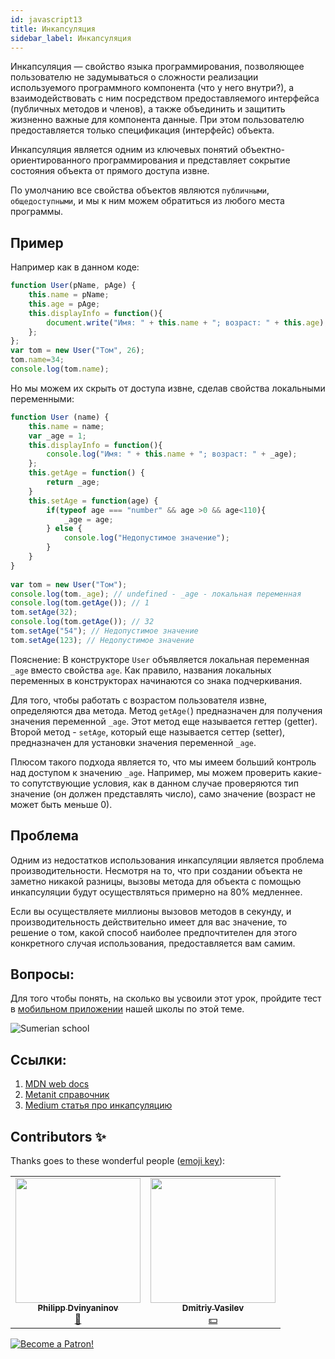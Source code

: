 ```yaml
---
id: javascript13
title: Инкапсуляция
sidebar_label: Инкапсуляция
---
```

Инкапсуляция — свойство языка программирования, позволяющее пользователю не задумываться о сложности реализации используемого программного компонента (что у него внутри?), а взаимодействовать с ним посредством предоставляемого интерфейса (публичных методов и членов), а также объединить и защитить жизненно важные для компонента данные. При этом пользователю предоставляется только спецификация (интерфейс) объекта.

Инкапсуляция является одним из ключевых понятий объектно-ориентированного программирования и представляет сокрытие состояния объекта от прямого доступа извне. 

По умолчанию все свойства объектов являются ``публичными``, ``общедоступными``, и мы к ним можем обратиться из любого места программы.

## Пример

Например как в данном коде: 
```jsx
function User(pName, pAge) {
    this.name = pName;
    this.age = pAge;
    this.displayInfo = function(){
        document.write("Имя: " + this.name + "; возраст: " + this.age);
    };
};
var tom = new User("Том", 26);
tom.name=34;
console.log(tom.name);
```

Но мы можем их скрыть от доступа извне, сделав свойства локальными переменными:
```jsx
function User (name) {
    this.name = name;
    var _age = 1;
    this.displayInfo = function(){
        console.log("Имя: " + this.name + "; возраст: " + _age);
    };
    this.getAge = function() {
        return _age;
    }
    this.setAge = function(age) {
        if(typeof age === "number" && age >0 && age<110){
            _age = age;
        } else {
            console.log("Недопустимое значение");
        }
    }
}
 
var tom = new User("Том");
console.log(tom._age); // undefined - _age - локальная переменная
console.log(tom.getAge()); // 1
tom.setAge(32);
console.log(tom.getAge()); // 32
tom.setAge("54"); // Недопустимое значение
tom.setAge(123); // Недопустимое значение
```
Пояснение:
В конструкторе ``User`` объявляется локальная переменная ``_age`` вместо свойства ``age``. Как правило, названия локальных переменных в конструкторах начинаются со знака подчеркивания.

Для того, чтобы работать с возрастом пользователя извне, определяются два метода. Метод ``getAge(``) предназначен для получения значения переменной ``_age``. Этот метод еще называется геттер (getter). Второй метод - ``setAge``, который еще называется сеттер (setter), предназначен для установки значения переменной ``_age``.

Плюсом такого подхода является то, что мы имеем больший контроль над доступом к значению ``_age``. Например, мы можем проверить какие-то сопутствующие условия, как в данном случае проверяются тип значение (он должен представлять число), само значение (возраст не может быть меньше 0).

## Проблема
Одним из недостатков использования инкапсуляции является проблема производительности. Несмотря на то, что при создании объекта не заметно никакой разницы, вызовы метода для объекта с помощью инкапсуляции будут осуществляться примерно на 80% медленнее.

Если вы осуществляете миллионы вызовов методов в секунду, и производительность действительно имеет для вас значение, то решение о том, какой способ наиболее предпочтителен для этого конкретного случая использования, предоставляется вам самим.

## Вопросы:

Для того чтобы понять, на сколько вы усвоили этот урок, пройдите тест в [мобильном приложении](http://onelink.to/njhc95) нашей школы по этой теме.

![Sumerian school](/img/app.png)

## Ссылки:
 1. [MDN web docs](https://developer.mozilla.org/ru/docs/Web/JavaScript/Closures)
 2. [Metanit справочник](https://metanit.com/web/javascript/4.7.php)
 3. [Medium статья про инкапсуляцию](https://medium.com/nuances-of-programming/%D0%B8%D0%BD%D0%BA%D0%B0%D0%BF%D1%81%D1%83%D0%BB%D1%8F%D1%86%D0%B8%D1%8F-%D1%81%D0%BE%D1%81%D1%82%D0%BE%D1%8F%D0%BD%D0%B8%D1%8F-%D0%B2-javascript-%D0%B1%D0%B5%D0%B7-%D0%B8%D1%81%D0%BF%D0%BE%D0%BB%D1%8C%D0%B7%D0%BE%D0%B2%D0%B0%D0%BD%D0%B8%D1%8F-%D0%BA%D0%BB%D0%B0%D1%81%D1%81%D0%BE%D0%B2-%D0%B2-2019-%D0%B3%D0%BE%D0%B4%D1%83-%D1%81-%D0%BF%D1%80%D0%B8%D0%B2%D0%B0%D1%82%D0%BD%D1%8B%D0%BC%D0%B8-%D0%BF%D0%BE%D0%BB%D1%8F%D0%BC%D0%B8-5431df2a3bf7)

## Contributors ✨

Thanks goes to these wonderful people ([emoji key](https://allcontributors.org/docs/en/emoji-key)):

<!-- ALL-CONTRIBUTORS-LIST:START - Do not remove or modify this section -->
<!-- prettier-ignore-start -->
<!-- markdownlint-disable -->
<table>
  <tr>
    <td align="center"><a href="https://github.com/FELiX-RN"><img src="https://avatars0.githubusercontent.com/u/72006627?v=4?s=200" width="200px;" alt=""/><br /><sub><b>Philipp Dvinyaninov</b></sub></a><br /><a href="https://github.com/gHashTag/react-native-village/commits?author=FELiX-RN" title="Documentation">📖</a></td>
    <td align="center"><a href="https://fullstackserverless.github.io/"><img src="https://avatars0.githubusercontent.com/u/6774813?v=4?s=200" width="200px;" alt=""/><br /><sub><b>Dmitriy Vasilev</b></sub></a><br /><a href="#financial-gHashTag" title="Financial">💵</a></td>
  </tr>
</table>

<!-- markdownlint-restore -->
<!-- prettier-ignore-end -->

<!-- ALL-CONTRIBUTORS-LIST:END -->
[![Become a Patron!](/img/logo/patreon.png)](https://www.patreon.com/bePatron?u=31769291)
